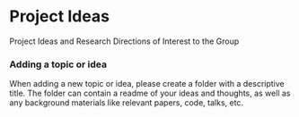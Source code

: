 # Project Ideas
Project Ideas and Research Directions of Interest to the Group

### Adding a topic or idea
When adding a new topic or idea, please create a folder with a descriptive title. The folder can contain a readme of your ideas and thoughts, as well as any background materials like relevant papers, code, talks, etc. 
